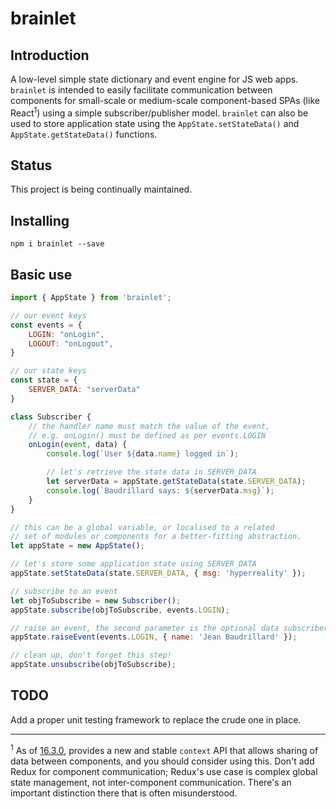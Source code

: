 # brainlet

## Introduction

A low-level simple state dictionary and event engine for JS web apps. `brainlet` is intended to easily facilitate communication between components for small-scale or medium-scale component-based SPAs (like React<sup>1</sup>) using a simple subscriber/publisher model. `brainlet` can also be used to store application state using the `AppState.setStateData()` and `AppState.getStateData()` functions.

## Status

This project is being continually maintained.

## Installing

`npm i brainlet --save`

## Basic use

```javascript
import { AppState } from 'brainlet';

// our event keys
const events = {
    LOGIN: "onLogin",
    LOGOUT: "onLogout",
}

// our state keys
const state = {
    SERVER_DATA: "serverData"
}

class Subscriber {
    // the handler name must match the value of the event,
    // e.g. onLogin() must be defined as per events.LOGIN
    onLogin(event, data) {
        console.log(`User ${data.name} logged in`);

        // let's retrieve the state data in SERVER_DATA
        let serverData = appState.getStateData(state.SERVER_DATA);
        console.log(`Baudrillard says: ${serverData.msg}`);
    }
}

// this can be a global variable, or localised to a related
// set of modules or components for a better-fitting abstraction.
let appState = new AppState();

// let's store some application state using SERVER_DATA
appState.setStateData(state.SERVER_DATA, { msg: 'hyperreality' });

// subscribe to an event
let objToSubscribe = new Subscriber();
appState.subscribe(objToSubscribe, events.LOGIN);

// raise an event, the second parameter is the optional data subscribers will receive
appState.raiseEvent(events.LOGIN, { name: 'Jean Baudrillard' });

// clean up, don't forget this step!
appState.unsubscribe(objToSubscribe);
```

## TODO

Add a proper unit testing framework to replace the crude one in place.

<hr />

<sup>1</sup> As of [16.3.0](https://reactjs.org/blog/2018/03/29/react-v-16-3.html), provides a new and stable `context` API that allows sharing of data between components, and you should consider using this. Don't add Redux for component communication; Redux's use case is complex global state management, not inter-component communication. There's an important distinction there that is often misunderstood.
